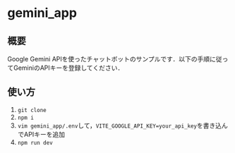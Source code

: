 # gemini_app

## 概要
Google Gemini APIを使ったチャットボットのサンプルです．以下の手順に従ってGeminiのAPIキーを登録してください．

## 使い方
1. `git clone`
2. `npm i`
3. `vim gemini_app/.env`して，`VITE_GOOGLE_API_KEY=your_api_key`を書き込んでAPIキーを追加
4. `npm run dev`